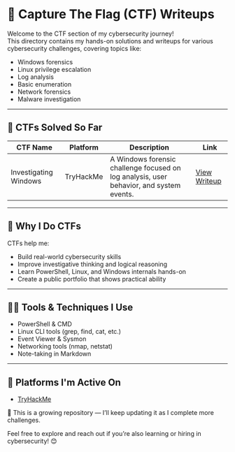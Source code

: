 # 🧠 Capture The Flag (CTF) Writeups

Welcome to the CTF section of my cybersecurity journey!  
This directory contains my hands-on solutions and writeups for various cybersecurity challenges, covering topics like:

- Windows forensics
- Linux privilege escalation
- Log analysis
- Basic enumeration
- Network forensics
- Malware investigation

---

## 📁 CTFs Solved So Far

| CTF Name               | Platform       | Description                                         | Link             |
|------------------------|----------------|-----------------------------------------------------|------------------|
| Investigating Windows  | TryHackMe      | A Windows forensic challenge focused on log analysis, user behavior, and system events. | [View Writeup](https://github.com/rahulnandg/Cybersecurity-journey/blob/main/ctfs/Investigating-windows.md) |

<!-- Add more entries here -->

---

## 🚀 Why I Do CTFs

CTFs help me:
- Build real-world cybersecurity skills
- Improve investigative thinking and logical reasoning
- Learn PowerShell, Linux, and Windows internals hands-on
- Create a public portfolio that shows practical ability

---

## 🧑‍💻 Tools & Techniques I Use

- PowerShell & CMD
- Linux CLI tools (grep, find, cat, etc.)
- Event Viewer & Sysmon
- Networking tools (nmap, netstat)
- Note-taking in Markdown

---

## 📌 Platforms I'm Active On

- [TryHackMe](https://tryhackme.com/)


📁 This is a growing repository — I’ll keep updating it as I complete more challenges.

Feel free to explore and reach out if you’re also learning or hiring in cybersecurity! 😊

